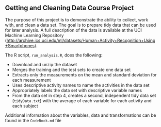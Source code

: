 ## Getting and Cleaning Data Course Project

The purpose of this project is to demonstrate the ability to collect, work with, and clean a data set. The goal is to prepare tidy data that can be used for later analysis. 
A full description of the data is available at the UCI Machine Learning Repository (http://archive.ics.uci.edu/ml/datasets/Human+Activity+Recognition+Using+Smartphones).

The R script, `run_analysis.R`, does the following:

  - Download and unzip the dataset
  - Merges the training and the test sets to create one data set
  - Extracts only the measurements on the mean and standard deviation for each measurement
  - Uses descriptive activity names to name the activities in the data set
  - Appropriately labels the data set with descriptive variable names
  - From the data set in step 4, creates a second, independent tidy data set (`tidyData.txt`) with the average of each variable for   each activity and each subject

 Additional information about the variables, data and transformations can be found in the `CodeBook.md` file
